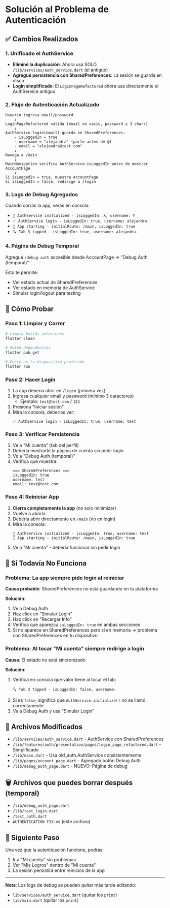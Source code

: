 # Solución al Problema de Autenticación

## ✅ Cambios Realizados

### 1. Unificado el AuthService
- **Eliminé la duplicación**: Ahora usa SOLO `/lib/services/auth_service.dart` (el antiguo)
- **Agregué persistencia con SharedPreferences**: La sesión se guarda en disco
- **Login simplificado**: El `LoginPageRefactored` ahora usa directamente el AuthService antiguo

### 2. Flujo de Autenticación Actualizado

```
Usuario ingresa email/password
    ↓
LoginPageRefactored valida (email no vacío, password ≥ 3 chars)
    ↓
AuthService.login(email) guarda en SharedPreferences:
    - isLoggedIn = true
    - username = "alejandra" (parte antes de @)
    - email = "alejandra@test.com"
    ↓
Navega a /main
    ↓
MainNavigation verifica AuthService.isLoggedIn antes de mostrar AccountPage
    ↓
Si isLoggedIn = true, muestra AccountPage
Si isLoggedIn = false, redirige a /login
```

### 3. Logs de Debug Agregados

Cuando corras la app, verás en consola:

- `🔐 AuthService initialized - isLoggedIn: X, username: Y`
- `✅ AuthService login - isLoggedIn: true, username: alejandra`
- `🚀 App starting - initialRoute: /main, isLoggedIn: true`
- `🔍 Tab 3 tapped - isLoggedIn: true, username: alejandra`

### 4. Página de Debug Temporal

Agregué `/debug-auth` accesible desde AccountPage → "Debug Auth (temporal)"

Esto te permite:
- Ver estado actual de SharedPreferences
- Ver estado en memoria de AuthService
- Simular login/logout para testing

## 🧪 Cómo Probar

### Paso 1: Limpiar y Correr
```bash
# Limpia builds anteriores
flutter clean

# Obtén dependencias
flutter pub get

# Corre en tu dispositivo preferido
flutter run
```

### Paso 2: Hacer Login
1. La app debería abrir en `/login` (primera vez)
2. Ingresa cualquier email y password (mínimo 3 caracteres)
   - Ejemplo: `test@test.com` / `123`
3. Presiona "Iniciar sesión"
4. Mira la consola, deberías ver:
   ```
   ✅ AuthService login - isLoggedIn: true, username: test
   ```

### Paso 3: Verificar Persistencia
1. Ve a "Mi cuenta" (tab del perfil)
2. Debería mostrarte la página de cuenta sin pedir login
3. Ve a "Debug Auth (temporal)"
4. Verifica que muestra:
   ```
   === SharedPreferences ===
   isLoggedIn: true
   username: test
   email: test@test.com
   ```

### Paso 4: Reiniciar App
1. **Cierra completamente la app** (no solo minimizar)
2. Vuelve a abrirla
3. Debería abrir directamente en `/main` (no en login)
4. Mira la consola:
   ```
   🔐 AuthService initialized - isLoggedIn: true, username: test
   🚀 App starting - initialRoute: /main, isLoggedIn: true
   ```
5. Ve a "Mi cuenta" - debería funcionar sin pedir login

## 🐛 Si Todavía No Funciona

### Problema: La app siempre pide login al reiniciar

**Causa probable**: SharedPreferences no está guardando en tu plataforma

**Solución**:
1. Ve a Debug Auth
2. Haz click en "Simular Login"
3. Haz click en "Recargar Info"
4. Verifica que aparezca `isLoggedIn: true` en ambas secciones
5. Si no aparece en SharedPreferences pero sí en memoria → problema con SharedPreferences en tu dispositivo

### Problema: Al tocar "Mi cuenta" siempre redirige a login

**Causa**: El estado no está sincronizado

**Solución**:
1. Verifica en consola qué valor tiene al tocar el tab:
   ```
   🔍 Tab 3 tapped - isLoggedIn: false, username:
   ```
2. Si es `false`, significa que `AuthService.initialize()` no se llamó correctamente
3. Ve a Debug Auth y usa "Simular Login"

## 📁 Archivos Modificados

- `/lib/services/auth_service.dart` - AuthService con SharedPreferences
- `/lib/features/auth/presentation/pages/login_page_refactored.dart` - Simplificado
- `/lib/main.dart` - Usa old_auth.AuthService consistentemente
- `/lib/pages/account_page.dart` - Agregado botón Debug Auth
- `/lib/debug_auth_page.dart` - NUEVO: Página de debug

## 🗑️ Archivos que puedes borrar después (temporal)

- `/lib/debug_auth_page.dart`
- `/lib/test_login.dart`
- `/test_auth.dart`
- `AUTHENTICATION_FIX.md` (este archivo)

## 🎯 Siguiente Paso

Una vez que la autenticación funcione, podrás:
1. Ir a "Mi cuenta" sin problemas
2. Ver "Mis Logros" dentro de "Mi cuenta"
3. La sesión persistirá entre reinicios de la app

---

**Nota**: Los logs de debug se pueden quitar más tarde editando:
- `lib/services/auth_service.dart` (quitar los `print`)
- `lib/main.dart` (quitar los `print`)
